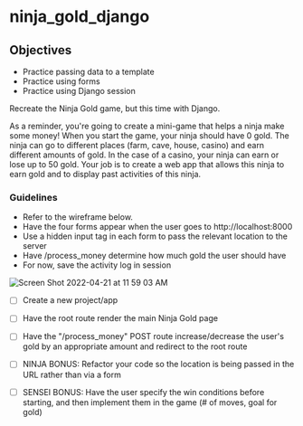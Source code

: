 # ninja_gold_django

## Objectives

- Practice passing data to a template
- Practice using forms
- Practice using Django session

Recreate the Ninja Gold game, but this time with Django.

As a reminder, you're going to create a mini-game that helps a ninja make some money! When you start the game, your ninja should have 0 gold. The ninja can go to different places (farm, cave, house, casino) and earn different amounts of gold. In the case of a casino, your ninja can earn or lose up to 50 gold. Your job is to create a web app that allows this ninja to earn gold and to display past activities of this ninja.

### Guidelines

- Refer to the wireframe below.
- Have the four forms appear when the user goes to http://localhost:8000
- Use a hidden input tag in each form to pass the relevant location to the server
- Have /process_money determine how much gold the user should have
- For now, save the activity log in session

![Screen Shot 2022-04-21 at 11 59 03 AM](https://user-images.githubusercontent.com/92617960/164522093-6a474ef0-537c-4435-8bc7-be2b4a926a5a.png)

- [ ] Create a new project/app

- [ ] Have the root route render the main Ninja Gold page

- [ ] Have the "/process_money" POST route increase/decrease the user's gold by an appropriate amount and redirect to the root route

- [ ] NINJA BONUS: Refactor your code so the location is being passed in the URL rather than via a form

- [ ] SENSEI BONUS: Have the user specify the win conditions before starting, and then implement them in the game (# of moves, goal for gold)

